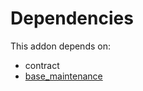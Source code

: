 # Dependencies

This addon depends on:

- contract
- [base_maintenance](../../odoo-bringout-oca-maintenance-base_maintenance)
